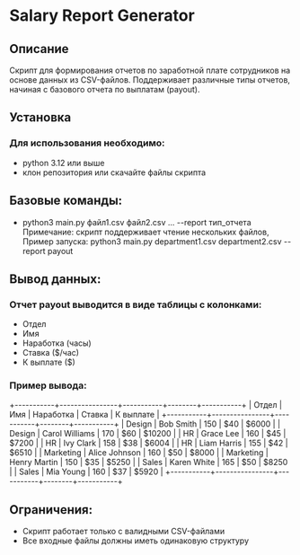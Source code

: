 # Salary Report Generator

## Описание

Скрипт для формирования отчетов по заработной плате сотрудников на основе данных из CSV-файлов. 
Поддерживает различные типы отчетов, начиная с базового отчета по выплатам (payout).

## Установка

### Для использования необходимо: 
+ python 3.12 или выше
+ клон репозитория или скачайте файлы скрипта

## Базовые команды:

+ python3 main.py файл1.csv файл2.csv ... --report тип_отчета
Примечание: скрипт поддерживает чтение нескольких файлов, 
Пример запуска: python3 main.py department1.csv department2.csv --report payout

## Вывод данных:

### Отчет payout выводится в виде таблицы с колонками:
+ Отдел
+ Имя
+ Наработка (часы)
+ Ставка ($/час)
+ К выплате ($)

### Пример вывода:

+-----------+----------------+-----------+--------+-----------+
| Отдел     | Имя            | Наработка | Ставка | К выплате |
+-----------+----------------+-----------+--------+-----------+
| Design    | Bob Smith      | 150       | $40    | $6000     |
| Design    | Carol Williams | 170       | $60    | $10200    |
| HR        | Grace Lee      | 160       | $45    | $7200     |
| HR        | Ivy Clark      | 158       | $38    | $6004     |
| HR        | Liam Harris    | 155       | $42    | $6510     |
| Marketing | Alice Johnson  | 160       | $50    | $8000     |
| Marketing | Henry Martin   | 150       | $35    | $5250     |
| Sales     | Karen White    | 165       | $50    | $8250     |
| Sales     | Mia Young      | 160       | $37    | $5920     |
+-----------+----------------+-----------+--------+-----------+

## Ограничения:

+ Скрипт работает только с валидными CSV-файлами
+ Все входные файлы должны иметь одинаковую структуру